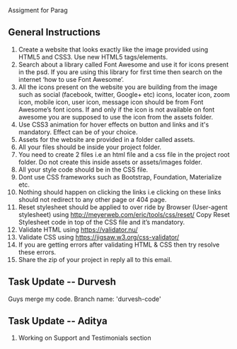 Assigment for Parag

## General Instructions

1. Create a website that looks exactly like the image provided using HTML5 and CSS3. Use new HTML5 tags/elements.
2. Search about a library called Font Awesome and use it for icons present in the psd. If you are using this library for first time then search on the internet ‘how to use Font Awesome’.
3. All the icons present on the website you are building from the image such as social (facebook, twitter, Google+ etc) icons, locater icon, zoom icon, mobile icon, user icon, message icon should be from Font Awesome’s font icons. If and only if the icon is not available on font awesome you are supposed to use the icon from the assets folder.
4. Use CSS3 animation for hover effects on button and links and it's mandatory. Effect can be of your choice.
5. Assets for the website are provided in a folder called assets.
6. All your files should be inside your project folder.
7. You need to create 2 files i.e an html file and a css file in the project root folder. Do not create this inside assets or assets/images folder. 
8. All your style code should be in the CSS file.
9. Dont use CSS frameworks such as Bootstrap, Foundation, Materialize etc.
10. Nothing should happen on clicking the links i.e clicking on these links should not redirect to any other page or 404 page.
11. Reset stylesheet should be applied to over ride by Browser (User-agent stylesheet) using http://meyerweb.com/eric/tools/css/reset/ Copy Reset Stylesheet code in top of the CSS file and it’s mandatory.
12. Validate HTML using https://validator.nu/
13. Validate CSS using https://jigsaw.w3.org/css-validator/
14.  If you are getting errors after validating HTML & CSS then try resolve these errors. 
15. Share the zip of your project in reply all to this email.

## Task Update -- Durvesh

Guys merge my code. Branch name: 'durvesh-code'

## Task Update -- Aditya

1. Working on Support and Testimonials section

